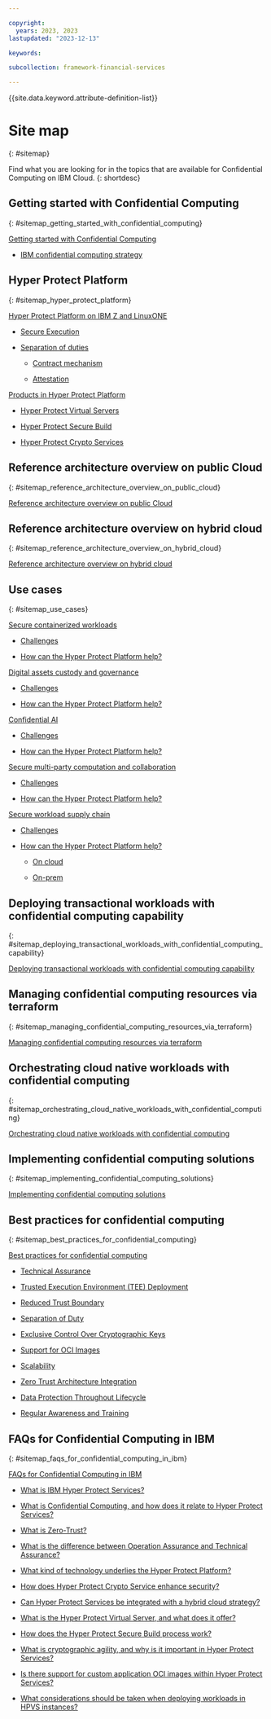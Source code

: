 ```yaml
---

copyright:
  years: 2023, 2023
lastupdated: "2023-12-13"

keywords: 

subcollection: framework-financial-services

---
```


{{site.data.keyword.attribute-definition-list}}


# Site map
{: #sitemap}

Find what you are looking for in the topics that are available for Confidential Computing on IBM Cloud.
{: shortdesc}






## Getting started with Confidential Computing
{: #sitemap_getting_started_with_confidential_computing}


[Getting started with Confidential Computing](/docs/confidential-computing?topic=confidential-computing-about#about)

* [IBM confidential computing strategy](/docs/confidential-computing?topic=confidential-computing-about#cc-ibm)


## Hyper Protect Platform
{: #sitemap_hyper_protect_platform}


[Hyper Protect Platform on IBM Z and LinuxONE](/docs/confidential-computing?topic=confidential-computing-hyper-protect-overview#hyper-protect-overview)

* [Secure Execution](/docs/confidential-computing?topic=confidential-computing-hyper-protect-overview#feature-se)

* [Separation of duties](/docs/confidential-computing?topic=confidential-computing-hyper-protect-overview#feature-duty-separation)

    * [Contract mechanism](/docs/confidential-computing?topic=confidential-computing-hyper-protect-overview#feature-contract)

    * [Attestation](/docs/confidential-computing?topic=confidential-computing-hyper-protect-overview#feature-attestation)

[Products in Hyper Protect Platform](/docs/confidential-computing?topic=confidential-computing-hyper-protect-products#hyper-protect-products)

* [Hyper Protect Virtual Servers](/docs/confidential-computing?topic=confidential-computing-hyper-protect-products#hpvs)

* [Hyper Protect Secure Build](/docs/confidential-computing?topic=confidential-computing-hyper-protect-products#hpsb)

* [Hyper Protect Crypto Services](/docs/confidential-computing?topic=confidential-computing-hyper-protect-products#hpcs)


## Reference architecture overview on public Cloud
{: #sitemap_reference_architecture_overview_on_public_cloud}


[Reference architecture overview on public Cloud](/docs/confidential-computing?topic=confidential-computing-public-cloud#public-cloud)


## Reference architecture overview on hybrid cloud
{: #sitemap_reference_architecture_overview_on_hybrid_cloud}


[Reference architecture overview on hybrid cloud](/docs/confidential-computing?topic=confidential-computing-hybrid-cloud#hybrid-cloud)


## Use cases
{: #sitemap_use_cases}


[Secure containerized workloads](/docs/confidential-computing?topic=confidential-computing-scp#scp)

* [Challenges](/docs/confidential-computing?topic=confidential-computing-scp#scp-challenge)

* [How can the Hyper Protect Platform help?](/docs/confidential-computing?topic=confidential-computing-scp#scp-hp)

[Digital assets custody and governance](/docs/confidential-computing?topic=confidential-computing-digital-assets#digital-assets)

* [Challenges](/docs/confidential-computing?topic=confidential-computing-digital-assets#da-challenge)

* [How can the Hyper Protect Platform help?](/docs/confidential-computing?topic=confidential-computing-digital-assets#da-hp)

[Confidential AI](/docs/confidential-computing?topic=confidential-computing-conf-ai#conf-ai)

* [Challenges](/docs/confidential-computing?topic=confidential-computing-conf-ai#conf-ai-challenge)

* [How can the Hyper Protect Platform help?](/docs/confidential-computing?topic=confidential-computing-conf-ai#conf-ai-hp)

[Secure multi-party computation and collaboration](/docs/confidential-computing?topic=confidential-computing-smpc#smpc)

* [Challenges](/docs/confidential-computing?topic=confidential-computing-smpc#smpc-challenge)

* [How can the Hyper Protect Platform help?](/docs/confidential-computing?topic=confidential-computing-smpc#smpc-hp)

[Secure workload supply chain](/docs/confidential-computing?topic=confidential-computing-devsecops#devsecops)

* [Challenges](/docs/confidential-computing?topic=confidential-computing-devsecops#devsecops-challenge)

* [How can the Hyper Protect Platform help?](/docs/confidential-computing?topic=confidential-computing-devsecops#devsecops-hp)

    * [On cloud](/docs/confidential-computing?topic=confidential-computing-devsecops#devsecops-hp-on-cloud)

    * [On-prem](/docs/confidential-computing?topic=confidential-computing-devsecops#devsecops-hp-on-prem)


## Deploying transactional workloads with confidential computing capability
{: #sitemap_deploying_transactional_workloads_with_confidential_computing_capability}


[Deploying transactional workloads with confidential computing capability](/docs/confidential-computing?topic=confidential-computing-deploy-workload#deploy-workload)


## Managing confidential computing resources via terraform
{: #sitemap_managing_confidential_computing_resources_via_terraform}


[Managing confidential computing resources via terraform](/docs/confidential-computing?topic=confidential-computing-manage-terraform#manage-terraform)


## Orchestrating cloud native workloads with confidential computing
{: #sitemap_orchestrating_cloud_native_workloads_with_confidential_computing}


[Orchestrating cloud native workloads with confidential computing](/docs/confidential-computing?topic=confidential-computing-orchestrate-workload#orchestrate-workload)


## Implementing confidential computing solutions
{: #sitemap_implementing_confidential_computing_solutions}


[Implementing confidential computing solutions](/docs/confidential-computing?topic=confidential-computing-implement-cc#implement-cc)


## Best practices for confidential computing
{: #sitemap_best_practices_for_confidential_computing}


[Best practices for confidential computing](/docs/confidential-computing?topic=confidential-computing-best-practices#best-practices)

* [Technical Assurance](/docs/confidential-computing?topic=confidential-computing-best-practices#technical-assurance)

* [Trusted Execution Environment (TEE) Deployment](/docs/confidential-computing?topic=confidential-computing-best-practices#trusted-execution-environment-tee-deployment)

* [Reduced Trust Boundary](/docs/confidential-computing?topic=confidential-computing-best-practices#reduced-trust-boundary)

* [Separation of Duty](/docs/confidential-computing?topic=confidential-computing-best-practices#separation-of-duty)

* [Exclusive Control Over Cryptographic Keys](/docs/confidential-computing?topic=confidential-computing-best-practices#exclusive-control-over-cryptographic-keys)

* [Support for OCI Images](/docs/confidential-computing?topic=confidential-computing-best-practices#support-for-oci-images)

* [Scalability](/docs/confidential-computing?topic=confidential-computing-best-practices#scalability)

* [Zero Trust Architecture Integration](/docs/confidential-computing?topic=confidential-computing-best-practices#zero-trust-architecture-integration)

* [Data Protection Throughout Lifecycle](/docs/confidential-computing?topic=confidential-computing-best-practices#data-protection-throughout-lifecycle)

* [Regular Awareness and Training](/docs/confidential-computing?topic=confidential-computing-best-practices#regular-awareness-and-training)


## FAQs for Confidential Computing in IBM
{: #sitemap_faqs_for_confidential_computing_in_ibm}


[FAQs for Confidential Computing in IBM](/docs/confidential-computing?topic=confidential-computing-faqs-cc#faqs-cc)

* [What is IBM Hyper Protect Services?](/docs/confidential-computing?topic=confidential-computing-faqs-cc#faqs-cc-hps)

* [What is Confidential Computing, and how does it relate to Hyper Protect Services?](/docs/confidential-computing?topic=confidential-computing-faqs-cc#faqs-cc-hps)

* [What is Zero-Trust?](/docs/confidential-computing?topic=confidential-computing-faqs-cc#faqs-cc-zero-trust)

* [What is the difference between Operation Assurance and Technical Assurance?](/docs/confidential-computing?topic=confidential-computing-faqs-cc#faqs-cc-operation-technical)

* [What kind of technology underlies the Hyper Protect Platform?](/docs/confidential-computing?topic=confidential-computing-faqs-cc#faqs-tech)

* [How does Hyper Protect Crypto Service enhance security?](/docs/confidential-computing?topic=confidential-computing-faqs-cc#faqs-hpcs)

* [Can Hyper Protect Services be integrated with a hybrid cloud strategy?](/docs/confidential-computing?topic=confidential-computing-faqs-cc#faqs-hb)

* [What is the Hyper Protect Virtual Server, and what does it offer?](/docs/confidential-computing?topic=confidential-computing-faqs-cc#faq-hpvs)

* [How does the Hyper Protect Secure Build process work?](/docs/confidential-computing?topic=confidential-computing-faqs-cc#faqs-hpsb)

* [What is cryptographic agility, and why is it important in Hyper Protect Services?](/docs/confidential-computing?topic=confidential-computing-faqs-cc#faqs-ca)

* [Is there support for custom application OCI images within Hyper Protect Services?](/docs/confidential-computing?topic=confidential-computing-faqs-cc#faqs-oci)

* [What considerations should be taken when deploying workloads in HPVS instances?](/docs/confidential-computing?topic=confidential-computing-faqs-cc#faqs-consider)


